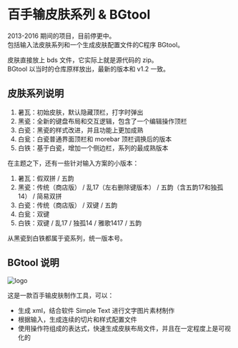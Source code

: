 # 百手输皮肤系列 & BGtool

2013-2016 期间的项目，目前停更中。  
包括输入法皮肤系列和一个生成皮肤配置文件的C程序 BGtool。

皮肤直接放上 bds 文件，它实际上就是源代码的 zip。  
BGtool 以当时的仓库原样放出，最新的版本和 v1.2 一致。

## 皮肤系列说明

1. 暑瓦：初始皮肤，默认隐藏顶栏，打字时弹出
2. 黑瓷：全新的键盘布局和交互逻辑，包含了一个编辑操作顶栏
3. 白瓷：黑瓷的样式改进，并且功能上更加成熟
4. 白瓮：白瓷普通界面顶栏和 morebar 顶栏调换后的版本
5. 白铁：基于白瓷，增加一个侧边栏，系列的最成熟版本

在主题之下，还有一些针对输入方案的小版本：

1. 暑瓦：假双拼 / 五韵
2. 黑瓷：传统（商店版） / 乱17（左右删除键版本） / 五韵（含五韵17和独孤14） / 简易双拼
3. 白瓷：传统（商店版） / 双键 / 五韵
4. 白瓮：双键
5. 白铁：双键 / 乱17 / 独孤14 / 雅歌1417 / 五韵

从黑瓷到白铁都属于瓷系列，统一版本号。

## BGtool 说明

![logo](https://i.loli.net/2019/04/06/5ca78241c7f33.png)

这是一款百手输皮肤制作工具，可以：

+ 生成 xml，结合软件 Simple Text 进行文字图片素材制作
+ 根据输入，生成连续的切片和样式配置文件
+ 使用操作符组成的表达式，快速生成皮肤布局文件，并且在一定程度上是可视化的